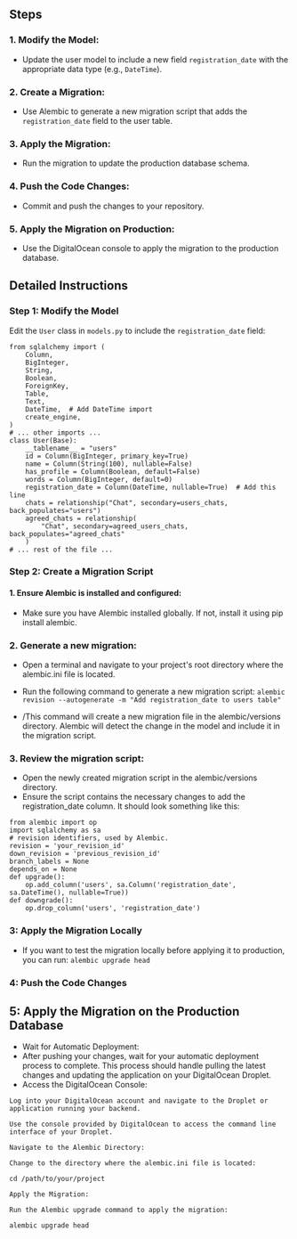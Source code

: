 ## Steps

### 1. Modify the Model:

- Update the user model to include a new field `registration_date` with the appropriate data type (e.g., `DateTime`).

### 2. Create a Migration:

- Use Alembic to generate a new migration script that adds the `registration_date` field to the user table.

### 3. Apply the Migration:

- Run the migration to update the production database schema.

### 4. Push the Code Changes:

- Commit and push the changes to your repository.

### 5. Apply the Migration on Production:

- Use the DigitalOcean console to apply the migration to the production database.

## Detailed Instructions

### Step 1: Modify the Model

Edit the `User` class in `models.py` to include the `registration_date` field:
```
from sqlalchemy import (
    Column,
    BigInteger,
    String,
    Boolean,
    ForeignKey,
    Table,
    Text,
    DateTime,  # Add DateTime import
    create_engine,
)
# ... other imports ...
class User(Base):
    __tablename__ = "users"
    id = Column(BigInteger, primary_key=True)
    name = Column(String(100), nullable=False)
    has_profile = Column(Boolean, default=False)
    words = Column(BigInteger, default=0)
    registration_date = Column(DateTime, nullable=True)  # Add this line
    chats = relationship("Chat", secondary=users_chats, back_populates="users")
    agreed_chats = relationship(
        "Chat", secondary=agreed_users_chats, back_populates="agreed_chats"
    )
# ... rest of the file ...
```
### Step 2: Create a Migration Script

#### 1. Ensure Alembic is installed and configured:
- Make sure you have Alembic installed globally. If not, install it using pip install alembic.

### 2. Generate a new migration:
- Open a terminal and navigate to your project's root directory where the alembic.ini file is located.
- Run the following command to generate a new migration script:
`alembic revision --autogenerate -m "Add registration_date to users table"`

- /This command will create a new migration file in the alembic/versions directory. Alembic will detect the change in the model and include it in the migration script.

### 3. Review the migration script:
- Open the newly created migration script in the alembic/versions directory.
- Ensure the script contains the necessary changes to add the registration_date column. It should look something like this:
```
from alembic import op
import sqlalchemy as sa
# revision identifiers, used by Alembic.
revision = 'your_revision_id'
down_revision = 'previous_revision_id'
branch_labels = None
depends_on = None
def upgrade():
    op.add_column('users', sa.Column('registration_date', sa.DateTime(), nullable=True))
def downgrade():
    op.drop_column('users', 'registration_date')
```
### 3: Apply the Migration Locally
- If you want to test the migration locally before applying it to production, you can run:
`alembic upgrade head`

### 4: Push the Code Changes

## 5: Apply the Migration on the Production Database
- Wait for Automatic Deployment:
- After pushing your changes, wait for your automatic deployment process to complete. This process should handle pulling the latest changes and updating the application on your DigitalOcean Droplet.
- Access the DigitalOcean Console:
```
Log into your DigitalOcean account and navigate to the Droplet or application running your backend.

Use the console provided by DigitalOcean to access the command line interface of your Droplet.

Navigate to the Alembic Directory:

Change to the directory where the alembic.ini file is located:

cd /path/to/your/project

Apply the Migration:

Run the Alembic upgrade command to apply the migration:

alembic upgrade head
```